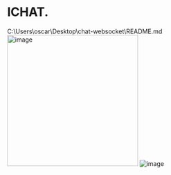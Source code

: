 # ICHAT.

C:\Users\oscar\Desktop\chat-websocket\README.md
<img width="302" alt="image" src="https://github.com/user-attachments/assets/94cf5854-97d4-4658-b810-b3670b9f4673">
 ![image](https://github.com/user-attachments/assets/a7d6c158-3504-4b32-a325-110c88f02ded)

